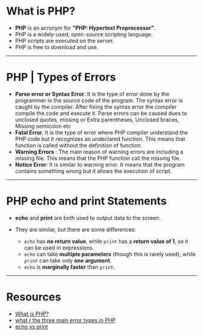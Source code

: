 # What is PHP?

- **PHP** is an acronym for **"PHP: Hypertext Preprocessor"**.
- PHP is a widely-used, open-source scripting language.
- PHP scripts are executed on the server.
- PHP is free to download and use.
  
---
# PHP | Types of Errors

- **Parse error or Syntax Error**: It is the type of error done by the programmer in the source code of the program. The syntax error is caught by the compiler. After fixing the syntax error the compiler compile the code and execute it. Parse errors can be caused dues to unclosed quotes, missing or Extra parentheses, Unclosed braces, Missing semicolon etc
- **Fatal Error**: It is the type of error where PHP compiler understand the PHP code but it recognizes an undeclared function. This means that function is called without the definition of function.
- **Warning Errors** : The main reason of warning errors are including a missing file. This means that the PHP function call the missing file.
- **Notice Error**: It is similar to warning error. It means that the program contains something wrong but it allows the execution of script.

---
# PHP echo and print Statements

- **echo** and **print** are both used to output data to the screen.
- They are similar, but there are some differences:

  - `echo` has **no return value**, while `print` has a **return value of 1**, so it can be used in expressions.
  - `echo` can take **multiple parameters** (though this is rarely used), while `print` can take only **one argument**.
  - `echo` is **marginally faster** than `print`.


---
# Resources
- [What is PHP?](https://www.w3schools.com/php/php_intro.asp)
- [what r the three main error types in PHP](https://www.geeksforgeeks.org/php-types-of-errors/)
- [echo vs print](https://www.w3schools.com/php/php_echo_print.asp)
